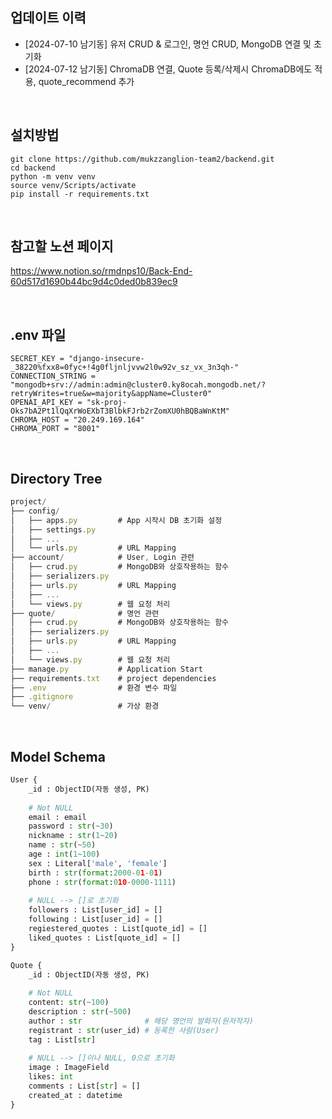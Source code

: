 ## 업데이트 이력
- [2024-07-10 남기동] 유저 CRUD & 로그인, 명언 CRUD, MongoDB 연결 및 초기화
- [2024-07-12 남기동] ChromaDB 연결, Quote 등록/삭제시 ChromaDB에도 적용, quote_recommend 추가

<br>

## 설치방법
```
git clone https://github.com/mukzzanglion-team2/backend.git
cd backend
python -m venv venv
source venv/Scripts/activate
pip install -r requirements.txt
```

<br>

## 참고할 노션 페이지
https://www.notion.so/rmdnps10/Back-End-60d517d1690b44bc9d4c0ded0b839ec9

<br>

## .env 파일
```
SECRET_KEY = "django-insecure-_38220%fxx8=0fyc+!4g0fljnljvvw2l0w92v_sz_vx_3n3qh-"
CONNECTION_STRING = "mongodb+srv://admin:admin@cluster0.ky8ocah.mongodb.net/?retryWrites=true&w=majority&appName=Cluster0"
OPENAI_API_KEY = "sk-proj-Oks7bA2Pt1lQqXrWoEXbT3BlbkFJrb2rZomXU0hBQBaWnKtM"
CHROMA_HOST = "20.249.169.164"
CHROMA_PORT = "8001"
```

<br>

## Directory Tree
```javascript
project/
├── config/
│   ├── apps.py         # App 시작시 DB 초기화 설정
│   ├── settings.py
│   ├── ...
│   └── urls.py         # URL Mapping
├── account/            # User, Login 관련
│   ├── crud.py         # MongoDB와 상호작용하는 함수
│   ├── serializers.py
│   ├── urls.py         # URL Mapping
│   ├── ...
│   └── views.py        # 웹 요청 처리
├── quote/              # 명언 관련
│   ├── crud.py         # MongoDB와 상호작용하는 함수
│   ├── serializers.py
│   ├── urls.py         # URL Mapping
│   ├── ...
│   └── views.py        # 웹 요청 처리
├── manage.py           # Application Start
├── requirements.txt    # project dependencies
├── .env                # 환경 변수 파일
├── .gitignore        
└── venv/               # 가상 환경
```

<br>

## Model Schema
```python
User {
	_id : ObjectID(자동 생성, PK)
	
	# Not NULL
	email : email
	password : str(~30)
	nickname : str(1~20)
	name : str(~50)
	age : int(1~100)
	sex : Literal['male', 'female']
	birth : str(format:2000-01-01)
	phone : str(format:010-0000-1111)
	
	# NULL --> []로 초기화
	followers : List[user_id] = []
	following : List[user_id] = []
	regiestered_quotes : List[quote_id] = []
	liked_quotes : List[quote_id] = []
}

Quote {
	_id : ObjectID(자동 생성, PK)
	
	# Not NULL
	content: str(~100)
	description : str(~500)   
	author : str              # 해당 명언의 발화자(원저작자)
	registrant : str(user_id) # 등록한 사람(User)
	tag : List[str]
	
	# NULL --> []이나 NULL, 0으로 초기화
	image : ImageField
	likes: int
	comments : List[str] = []
	created_at : datetime
}
```

<br>
